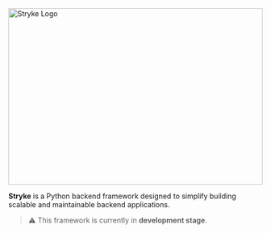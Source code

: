 <img src="https://github.com/DeveloperAromal/Stryke/blob/main/assets/logo.png" alt="Stryke Logo" style="width:100%; height:350px;"/>

**Stryke** is a Python backend framework designed to simplify building scalable and maintainable backend applications.

> ⚠️ This framework is currently in **development stage**.
